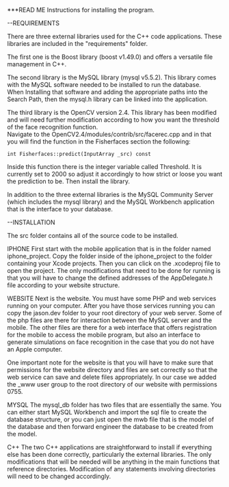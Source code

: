 ***READ ME
Instructions for installing the program.


--REQUIREMENTS

There are three external libraries used for the C++ code applications.  These libraries are included in the "requirements" folder.

The first one is the Boost library (boost v1.49.0) and offers a versatile file management in C++.

The second library is the MySQL library (mysql v5.5.2).  This library comes with the MySQL software needed to be installed to run the database.  
When Installing that software and adding the appropriate paths into the Search Path, then the mysql.h library can be linked into the application.

The third library is the OpenCV version 2.4.  This library has been modified and will need 
further modification according to how you want the threshold of the face recognition function.  
Navigate to the OpenCV2.4/modules/contrib/src/facerec.cpp and in that you will find the function in the Fisherfaces section the following:

	int Fisherfaces::predict(InputArray _src) const

Inside this function there is the integer variable called Threshold.  It is currently set to 2000 so adjust it accordingly to how strict or loose 
you want the prediction to be.  Then install the library.

In addition to the three external libraries is the MySQL Community Server (which includes the mysql library) and the MySQL Workbench application that
is the interface to your database.


--INSTALLATION

The src folder contains all of the source code to be installed.

IPHONE
First start with the mobile application that is in the folder named iphone_project.  Copy the folder inside of the iphone_project to the folder 
containing your Xcode projects.  Then you can click on the .xcodeproj file to open the project.  The only modifications that need to be done 
for running is that you will have to change the defined addresses of the AppDelegate.h file according to your website structure.

WEBSITE
Next is the website.  You must have some PHP and web services running on your computer.  After you have those services running you can copy 
the jason.dev folder to your root directory of your web server.  Some of the php files are there for interaction between the MySQL server and 
the mobile.  The other files are there for a web interface that offers registration for the mobile to access the mobile program, but also 
an interface to generate simulations on face recognition in the case that you do not have an Apple computer.

One important note for the website is that you will have to make sure that permissions for the website directory and files are set correctly 
so that the web service can save and delete files appropriately.  In our case we added the _www user group to the root directory of our website 
with permissions 0755.

MYSQL
The mysql_db folder has two files that are essentially the same.  You can either start MySQL Workbench and import the sql file to create the database
structure, or you can just open the mwb file that is the model of the database and then forward engineer the database to be created from the model.

C++
The two C++ applications are straightforward to install if everything else has been done correctly, particularly the external libraries. 
The only modifications that will be needed will be anything in the main functions that reference directories.  Modification of any statements 
involving directories will need to be changed accordingly.





